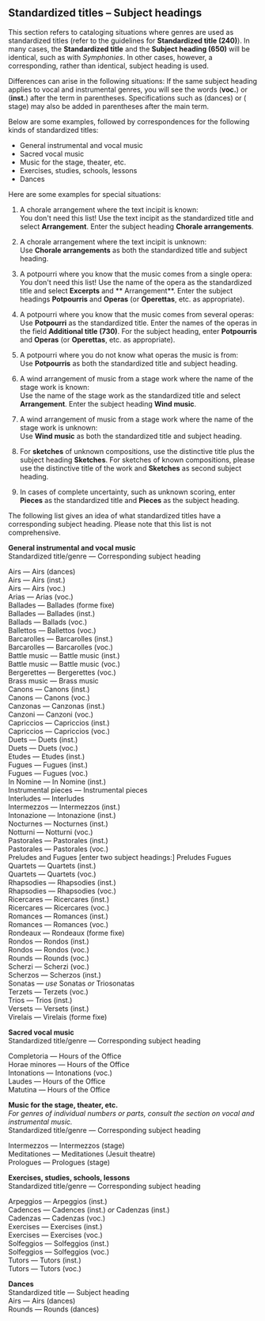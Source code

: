 ## Standardized titles – Subject headings

This section refers to cataloging situations where genres are used as standardized titles (refer to the guidelines
for **Standardized title (240)**). In many cases, the **Standardized title** and the **Subject heading (650)** will be
identical, such as with _Symphonies_. In other cases, however, a corresponding, rather than identical, subject heading
is used.

Differences can arise in the following situations: If the same subject heading applies to vocal and instrumental genres,
you will see the words (**voc.**) or (**inst.**) after the term in parentheses. Specifications such as (dances) or (
stage) may also be added in parentheses after the main term.

Below are some examples, followed by correspondences for the following kinds of standardized titles:

- General instrumental and vocal music
- Sacred vocal music
- Music for the stage, theater, etc.
- Exercises, studies, schools, lessons
- Dances

Here are some examples for special situations:

1. A chorale arrangement where the text incipit is known:   
   You don't need this list! Use the text incipit as the standardized title and select **Arrangement**. Enter the
   subject heading **Chorale arrangements**.

2. A chorale arrangement where the text incipit is unknown:   
   Use **Chorale arrangements** as both the standardized title and subject heading.

3. A potpourri where you know that the music comes from a single opera:  
   You don't need this list! Use the name of the opera as the standardized title and select **Excerpts** and **
   Arrangement**. Enter the subject headings **Potpourris** and **Operas** (or **Operettas**, etc. as appropriate).

4. A potpourri where you know that the music comes from several operas:  
   Use **Potpourri** as the standardized title. Enter the names of the operas in the field **Additional title (730)**.
   For the subject heading, enter **Potpourris** and **Operas** (or **Operettas**, etc. as appropriate).

5. A potpourri where you do not know what operas the music is from:  
   Use **Potpourris** as both the standardized title and subject heading.

6. A wind arrangement of music from a stage work where the name of the stage work is known:  
   Use the name of the stage work as the standardized title and select **Arrangement**. Enter the subject heading **Wind
   music**.

7. A wind arrangement of music from a stage work where the name of the stage work is unknown:  
   Use **Wind music** as both the standardized title and subject heading.

8. For **sketches** of unknown compositions, use the distinctive title plus the subject heading **Sketches**. For
   sketches of known compositions, please use the distinctive title of the work and **Sketches** as second subject
   heading.

9. In cases of complete uncertainty, such as unknown scoring, enter **Pieces** as the standardized title and **Pieces**
   as the subject heading.

The following list gives an idea of what standardized titles have a corresponding subject heading. Please note that this
list is not comprehensive.

**General instrumental and vocal music**  
Standardized title/genre — Corresponding subject heading

Airs — Airs (dances)  
Airs — Airs (inst.)  
Airs — Airs (voc.)  
Arias — Arias (voc.)  
Ballades — Ballades (forme fixe)  
Ballades — Ballades (inst.)  
Ballads — Ballads (voc.)  
Ballettos — Ballettos (voc.)  
Barcarolles — Barcarolles (inst.)  
Barcarolles — Barcarolles (voc.)  
Battle music — Battle music (inst.)  
Battle music — Battle music (voc.)  
Bergerettes — Bergerettes (voc.)  
Brass music — Brass music  
Canons — Canons (inst.)  
Canons — Canons (voc.)  
Canzonas — Canzonas (inst.)  
Canzoni — Canzoni (voc.)  
Capriccios — Capriccios (inst.)  
Capriccios — Capriccios (voc.)  
Duets — Duets (inst.)  
Duets — Duets (voc.)  
Etudes — Etudes (inst.)  
Fugues — Fugues (inst.)  
Fugues — Fugues (voc.)  
In Nomine — In Nomine (inst.)  
Instrumental pieces — Instrumental pieces  
Interludes — Interludes  
Intermezzos — Intermezzos (inst.)  
Intonazione — Intonazione (inst.)  
Nocturnes — Nocturnes (inst.)  
Notturni — Notturni (voc.)  
Pastorales — Pastorales (inst.)  
Pastorales — Pastorales (voc.)  
Preludes and Fugues   [enter two subject headings:] Preludes Fugues  
Quartets — Quartets (inst.)  
Quartets — Quartets (voc.)  
Rhapsodies — Rhapsodies (inst.)  
Rhapsodies — Rhapsodies (voc.)  
Ricercares — Ricercares (inst.)  
Ricercares — Ricercares (voc.)  
Romances — Romances (inst.)  
Romances — Romances (voc.)  
Rondeaux — Rondeaux (forme fixe)  
Rondos — Rondos (inst.)  
Rondos — Rondos (voc.)  
Rounds — Rounds (voc.)  
Scherzi — Scherzi (voc.)  
Scherzos — Scherzos (inst.)  
Sonatas — _use_ Sonatas _or_ Triosonatas  
Terzets — Terzets (voc.)  
Trios — Trios (inst.)  
Versets — Versets (inst.)  
Virelais — Virelais (forme fixe)  

**Sacred vocal music**  
Standardized title/genre — Corresponding subject heading

Completoria — Hours of the Office  
Horae minores — Hours of the Office  
Intonations — Intonations (voc.)  
Laudes — Hours of the Office  
Matutina — Hours of the Office  

**Music for the stage, theater, etc.**  
_For genres of individual numbers or parts, consult the section on vocal and instrumental music._  
Standardized title/genre — Corresponding subject heading  

Intermezzos — Intermezzos (stage)  
Meditationes — Meditationes (Jesuit theatre)  
Prologues — Prologues (stage)  

**Exercises, studies, schools, lessons**  
Standardized title/genre — Corresponding subject heading  

Arpeggios — Arpeggios (inst.)  
Cadences — Cadences (inst.) _or_ Cadenzas (inst.)  
Cadenzas — Cadenzas (voc.)  
Exercises — Exercises (inst.)  
Exercises — Exercises (voc.)  
Solfeggios — Solfeggios (inst.)  
Solfeggios — Solfeggios (voc.)  
Tutors — Tutors (inst.)  
Tutors — Tutors (voc.)  

**Dances**  
Standardized title — Subject heading  
Airs — Airs (dances)  
Rounds — Rounds (dances)
